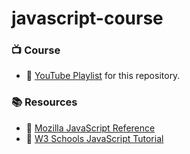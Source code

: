 # javascript-course

### 📺 Course
- 🔗 [YouTube Playlist](https://tinyurl.com/2homsp5t) for this repository.

### 📚 Resources
- 🔗 [Mozilla JavaScript Reference](https://tinyurl.com/m9lqjhu)
- 🔗 [W3 Schools JavaScript Tutorial](https://www.w3schools.com/js/)
